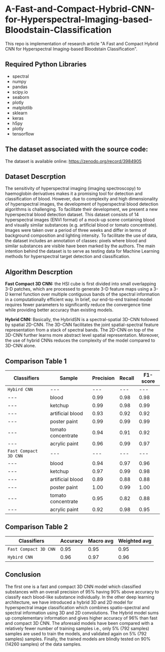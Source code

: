 # A-Fast-and-Compact-Hybrid-CNN-for-Hyperspectral-Imaging-based-Bloodstain-Classification

This repo is implementation of research article "A Fast and Compact Hybrid CNN for Hyperspectral Imaging-based Bloodstain Classification". 

## Required Python Libraries

 * spectral
 * numpy 
 * pandas 
 * scipy.io 
 * seaborn 
 * plotly
 * matplotlib
 * sklearn
 * keras 
 * h5py
 * plotly
 * tensorflow

## The dataset associated with the source code:
The dataset is available online: https://zenodo.org/record/3984905

## Dataset Descrption
The sensitivity of hyperspectral imaging (imaging spectroscopy) to haemoglobin derivatives makes it a promising tool for detection and classification of blood. However, due to complexity and high dimensionality of hyperspectral images, the development of hyperspectral blood detection algorithms is challenging. To facilitate their development, we present a new hyperspectral blood detection dataset. This dataset consists of 14 hyperspectral images (ENVI format) of a mock-up scene containing blood and visually similar substances (e.g. artificial blood or tomato concentrate). Images were taken over a period of three weeks and differ in terms of background composition and lighting intensity. To facilitate the use of data, the dataset includes an annotation of classes: pixels where blood and similar substances are visible have been marked by the authors. The main intention behind the dataset is to serve as testing data for Machine Learning methods for hyperspectral target detection and classification.

## Algorithm Descrption

**Fast Compact 3D CNN:** the HSI cube is first divided into small overlapping 3-D patches, which are processed to generate 3-D feature maps using a 3-D kernel function over multiple contiguous bands of the spectral information in a computationally efficient way. In brief, our end-to-end trained model requires fewer parameters to significantly reduce the convergence time while providing better accuracy than existing models.

**Hybrid CNN:** Basically, the HybridSN is a spectral-spatial 3D-CNN followed by spatial 2D-CNN. The 3D-CNN facilitates the joint spatial-spectral feature representation from a stack of spectral bands. The 2D-CNN on top of the 3D-CNN further learns more abstract level spatial representation. Moreover, the use of hybrid CNNs reduces the complexity of the model compared to 3D-CNN alone.

## Comparison Table 1

| Classifiers | Sample | Precision | Recall | F1-score |
| --- | --- | --- | --- | --- |
| `Hybird CNN`  | --- | --- | --- |--- |
| ---| blood    |   0.99    |  0.98   |   0.98    |
| ---| ketchup    |   0.99  |  0.98  |   0.99  |
| ---| artificial blood |   0.93   |  0.92 |   0.92   |
| ---| poster paint   |   0.99   |  0.99  |   0.99 |
| ---| tomato concentrate   |   0.94   |  0.91  |   0.92   |
| ---| acrylic paint   |   0.96   |  0.99  |   0.97  | 
| `Fast Compact 3D CNN`  | --- | --- | --- |--- |
| ---|     blood   |    0.94   |    0.97   |   0.96    |
| --- |   ketchup   |       0.97   |   0.99  |    0.98   |
| --- |   artificial blood   |       0.89  |    0.88   |   0.88   |
| ---  |  poster paint   |     1.00   |   0.99  |    1.00    |
   | ---| tomato concentrate   |    0.95   |   0.82   |   0.88     |
| ---   | acrylic paint   |    0.92   |   0.98   |   0.95    | 

## Comparison Table 2 

| Classifiers | Accuracy | Macro avg | Weighted avg|
| --- | --- | --- | --- | 
| `Fast Compact 3D CNN` |0.95    | 0.95 | 0.95|
| `Hybird CNN`  | 0.96 | 0.97 |0.96 |0.96 |  

## Conclusion
The first one is a fast and compact 3D CNN model which classified substances with an overall precision of 95% having 90% above accuracy to classify each blood-like substance individually. In the other deep learning architecture, we have introduced a hybrid 3D and 2D model for hyperspectral image classification which combines spatio-spectral and spectral information using 3D and 2D convolutions. The Hybrid model sums up complementary information and gives higher accuracy of 96% than fast and compact 3D CNN. The aforesaid models have been compared with a relatively fewer number of training samples i.e., only 5% (792 samples) samples are used to train the models, and validated again on 5% (792 samples) samples. Finally, the trained models are blindly tested on 90% (14260 samples) of the data samples.
